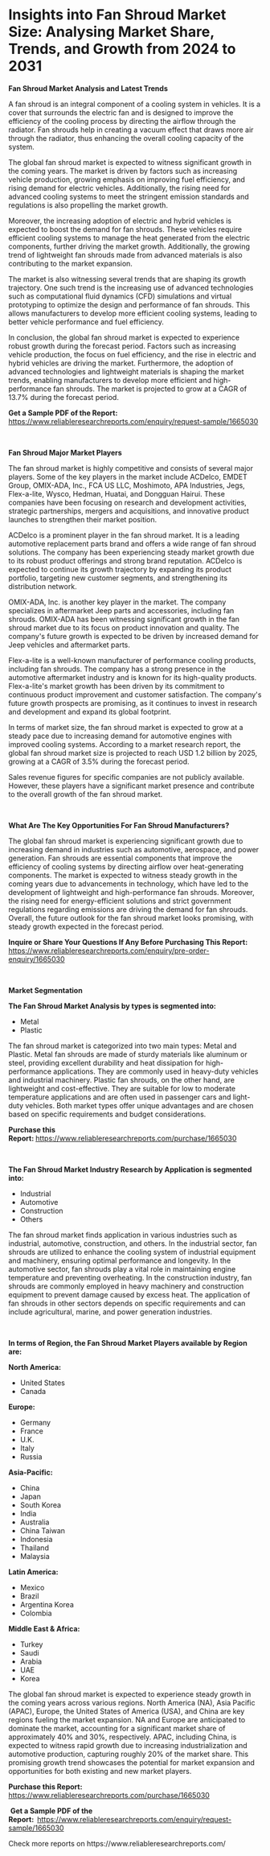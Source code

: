 <p><h1>Insights into Fan Shroud Market Size: Analysing Market Share, Trends, and Growth from 2024 to 2031</h1></p><p><strong>Fan Shroud Market Analysis and Latest Trends</strong></p>
<p><p>A fan shroud is an integral component of a cooling system in vehicles. It is a cover that surrounds the electric fan and is designed to improve the efficiency of the cooling process by directing the airflow through the radiator. Fan shrouds help in creating a vacuum effect that draws more air through the radiator, thus enhancing the overall cooling capacity of the system.</p><p>The global fan shroud market is expected to witness significant growth in the coming years. The market is driven by factors such as increasing vehicle production, growing emphasis on improving fuel efficiency, and rising demand for electric vehicles. Additionally, the rising need for advanced cooling systems to meet the stringent emission standards and regulations is also propelling the market growth.</p><p>Moreover, the increasing adoption of electric and hybrid vehicles is expected to boost the demand for fan shrouds. These vehicles require efficient cooling systems to manage the heat generated from the electric components, further driving the market growth. Additionally, the growing trend of lightweight fan shrouds made from advanced materials is also contributing to the market expansion.</p><p>The market is also witnessing several trends that are shaping its growth trajectory. One such trend is the increasing use of advanced technologies such as computational fluid dynamics (CFD) simulations and virtual prototyping to optimize the design and performance of fan shrouds. This allows manufacturers to develop more efficient cooling systems, leading to better vehicle performance and fuel efficiency.</p><p>In conclusion, the global fan shroud market is expected to experience robust growth during the forecast period. Factors such as increasing vehicle production, the focus on fuel efficiency, and the rise in electric and hybrid vehicles are driving the market. Furthermore, the adoption of advanced technologies and lightweight materials is shaping the market trends, enabling manufacturers to develop more efficient and high-performance fan shrouds. The market is projected to grow at a CAGR of 13.7% during the forecast period.</p></p>
<p><strong>Get a Sample PDF of the Report:&nbsp;</strong> <a href="https://www.reliableresearchreports.com/enquiry/request-sample/1665030">https://www.reliableresearchreports.com/enquiry/request-sample/1665030</a></p>
<p>&nbsp;</p>
<p><strong>Fan Shroud Major Market Players</strong></p>
<p><p>The fan shroud market is highly competitive and consists of several major players. Some of the key players in the market include ACDelco, EMDET Group, OMIX-ADA, Inc., FCA US LLC, Moshimoto, APA Industries, Jegs, Flex-a-lite, Wysco, Hedman, Huatai, and Dongguan Hairui. These companies have been focusing on research and development activities, strategic partnerships, mergers and acquisitions, and innovative product launches to strengthen their market position.</p><p>ACDelco is a prominent player in the fan shroud market. It is a leading automotive replacement parts brand and offers a wide range of fan shroud solutions. The company has been experiencing steady market growth due to its robust product offerings and strong brand reputation. ACDelco is expected to continue its growth trajectory by expanding its product portfolio, targeting new customer segments, and strengthening its distribution network.</p><p>OMIX-ADA, Inc. is another key player in the market. The company specializes in aftermarket Jeep parts and accessories, including fan shrouds. OMIX-ADA has been witnessing significant growth in the fan shroud market due to its focus on product innovation and quality. The company's future growth is expected to be driven by increased demand for Jeep vehicles and aftermarket parts.</p><p>Flex-a-lite is a well-known manufacturer of performance cooling products, including fan shrouds. The company has a strong presence in the automotive aftermarket industry and is known for its high-quality products. Flex-a-lite's market growth has been driven by its commitment to continuous product improvement and customer satisfaction. The company's future growth prospects are promising, as it continues to invest in research and development and expand its global footprint.</p><p>In terms of market size, the fan shroud market is expected to grow at a steady pace due to increasing demand for automotive engines with improved cooling systems. According to a market research report, the global fan shroud market size is projected to reach USD 1.2 billion by 2025, growing at a CAGR of 3.5% during the forecast period.</p><p>Sales revenue figures for specific companies are not publicly available. However, these players have a significant market presence and contribute to the overall growth of the fan shroud market.</p></p>
<p>&nbsp;</p>
<p><strong>What Are The Key Opportunities For Fan Shroud Manufacturers?</strong></p>
<p><p>The global fan shroud market is experiencing significant growth due to increasing demand in industries such as automotive, aerospace, and power generation. Fan shrouds are essential components that improve the efficiency of cooling systems by directing airflow over heat-generating components. The market is expected to witness steady growth in the coming years due to advancements in technology, which have led to the development of lightweight and high-performance fan shrouds. Moreover, the rising need for energy-efficient solutions and strict government regulations regarding emissions are driving the demand for fan shrouds. Overall, the future outlook for the fan shroud market looks promising, with steady growth expected in the forecast period.</p></p>
<p><strong>Inquire or Share Your Questions If Any Before Purchasing This Report:</strong> <a href="https://www.reliableresearchreports.com/enquiry/pre-order-enquiry/1665030">https://www.reliableresearchreports.com/enquiry/pre-order-enquiry/1665030</a></p>
<p>&nbsp;</p>
<p><strong>Market Segmentation</strong></p>
<p><strong>The Fan Shroud Market Analysis by types is segmented into:</strong></p>
<p><ul><li>Metal</li><li>Plastic</li></ul></p>
<p><p>The fan shroud market is categorized into two main types: Metal and Plastic. Metal fan shrouds are made of sturdy materials like aluminum or steel, providing excellent durability and heat dissipation for high-performance applications. They are commonly used in heavy-duty vehicles and industrial machinery. Plastic fan shrouds, on the other hand, are lightweight and cost-effective. They are suitable for low to moderate temperature applications and are often used in passenger cars and light-duty vehicles. Both market types offer unique advantages and are chosen based on specific requirements and budget considerations.</p></p>
<p><strong>Purchase this Report:&nbsp;</strong><a href="https://www.reliableresearchreports.com/purchase/1665030">https://www.reliableresearchreports.com/purchase/1665030</a></p>
<p>&nbsp;</p>
<p><strong>The Fan Shroud Market Industry Research by Application is segmented into:</strong></p>
<p><ul><li>Industrial</li><li>Automotive</li><li>Construction</li><li>Others</li></ul></p>
<p><p>The fan shroud market finds application in various industries such as industrial, automotive, construction, and others. In the industrial sector, fan shrouds are utilized to enhance the cooling system of industrial equipment and machinery, ensuring optimal performance and longevity. In the automotive sector, fan shrouds play a vital role in maintaining engine temperature and preventing overheating. In the construction industry, fan shrouds are commonly employed in heavy machinery and construction equipment to prevent damage caused by excess heat. The application of fan shrouds in other sectors depends on specific requirements and can include agricultural, marine, and power generation industries.</p></p>
<p>&nbsp;</p>
<p><strong>In terms of Region, the Fan Shroud Market Players available by Region are:</strong></p>
<p>
    <p> <strong> North America: </strong>
        <ul>
            <li>United States</li>
            <li>Canada</li>
        </ul>
        </p> 
    <p> <strong> Europe: </strong>
        <ul>
            <li>Germany</li>
            <li>France</li>
            <li>U.K.</li>
            <li>Italy</li>
            <li>Russia</li>
        </ul>
        </p> 
    <p> <strong> Asia-Pacific: </strong>
        <ul>
            <li>China</li>
            <li>Japan</li>
            <li>South Korea</li>
            <li>India</li>
            <li>Australia</li>
            <li>China Taiwan</li>
            <li>Indonesia</li>
            <li>Thailand</li>
            <li>Malaysia</li>
        </ul>
        </p> 
    <p> <strong> Latin America: </strong>
        <ul>
            <li>Mexico</li>
            <li>Brazil</li>
            <li>Argentina Korea</li>
            <li>Colombia</li>
        </ul>
        </p> 
    <p> <strong> Middle East & Africa: </strong>
        <ul>
            <li>Turkey</li>
            <li>Saudi</li>
            <li>Arabia</li>
            <li>UAE</li>
            <li>Korea</li>
        </ul>
    </p>
    </p>
<p><p>The global fan shroud market is expected to experience steady growth in the coming years across various regions. North America (NA), Asia Pacific (APAC), Europe, the United States of America (USA), and China are key regions fueling the market expansion. NA and Europe are anticipated to dominate the market, accounting for a significant market share of approximately 40% and 30%, respectively. APAC, including China, is expected to witness rapid growth due to increasing industrialization and automotive production, capturing roughly 20% of the market share. This promising growth trend showcases the potential for market expansion and opportunities for both existing and new market players.</p></p>
<p><strong>Purchase this Report: </strong><a href="https://www.reliableresearchreports.com/purchase/1665030">https://www.reliableresearchreports.com/purchase/1665030</a></p>
<p>&nbsp;<strong>Get a Sample PDF of the Report:&nbsp;&nbsp;</strong><a href="https://www.reliableresearchreports.com/enquiry/request-sample/1665030">https://www.reliableresearchreports.com/enquiry/request-sample/1665030</a></p>
<p><strong></strong></p>
<p>Check more reports on https://www.reliableresearchreports.com/</p>